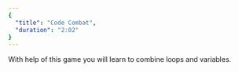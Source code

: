 ```yaml
---
{
  "title": "Code Combat",
  "duration": "2:02"
}
---
```


With help of this game you will learn to combine loops and variables.
